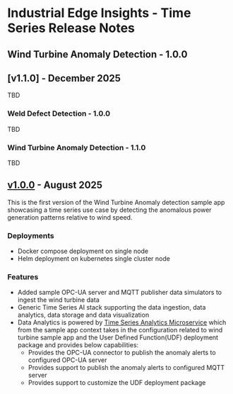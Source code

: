 # Industrial Edge Insights - Time Series Release Notes



## Wind Turbine Anomaly Detection - 1.0.0



## [v1.1.0] - December 2025

TBD

### Weld Defect Detection - 1.0.0

TBD

### Wind Turbine Anomaly Detection - 1.1.0

TBD





## [v1.0.0](https://github.com/open-edge-platform/edge-ai-suites/commit/cba19ac887b61dd370e563aedb205a8458cf0eea) - August 2025

This is the first version of the Wind Turbine Anomaly detection sample app
showcasing a time series use case by detecting the anomalous power generation patterns
relative to wind speed.

### Deployments

- Docker compose deployment on single node
- Helm deployment on kubernetes single cluster node

### Features

- Added sample OPC-UA server and MQTT publisher data simulators to ingest the wind turbine data
- Generic Time Series AI stack supporting the data ingestion, data analytics,
  data storage and data visualization
- Data Analytics is powered by [Time Series Analytics Microservice](https://docs.openedgeplatform.intel.com/edge-ai-libraries/time-series-analytics/main/user-guide/Overview.html)
  which from the sample app context takes in the configuration related to wind turbine
  sample app and the User Defined Function(UDF) deployment package and provides
  below capabilities:
  - Provides the OPC-UA connector to publish the anomaly alerts to configured
    OPC-UA server
  - Provides support to publish the anomaly alerts to configured MQTT server
  - Provides support to customize the UDF deployment package
